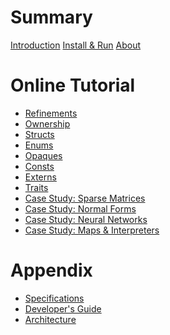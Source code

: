 # Summary

[Introduction](README.md)
[Install & Run](guide/install.md)
[About](ABOUT.md)


# Online Tutorial

- [Refinements](tutorial/01-refinements.md)
- [Ownership](tutorial/02-ownership.md)
- [Structs](tutorial/03-structs.md)
- [Enums](tutorial/04-enums.md)
- [Opaques](tutorial/05-vectors.md)
- [Consts](tutorial/06-consts.md)
- [Externs]()
- [Traits]()
- [Case Study: Sparse Matrices]()
- [Case Study: Normal Forms]()
- [Case Study: Neural Networks]()
- [Case Study: Maps & Interpreters]()

# Appendix

- [Specifications](guide/specifications.md)
- [Developer's Guide](guide/develop.md)
- [Architecture](guide/architecture.md)
